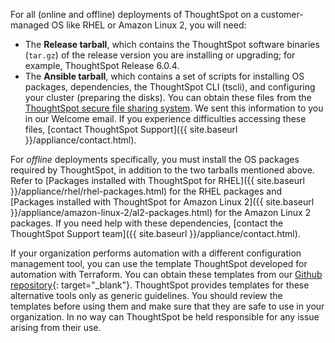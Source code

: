 For all (online and offline) deployments of ThoughtSpot on a customer-managed OS like RHEL or Amazon Linux 2, you will need:
- The **Release tarball**, which contains the ThoughtSpot software binaries (`tar.gz`) of the release version you are installing or upgrading; for example, ThoughtSpot Release 6.0.4.
- The **Ansible tarball**, which contains a set of scripts for installing OS packages, dependencies, the ThoughtSpot CLI (tscli), and configuring your cluster (preparing the disks).
You can obtain these files from the <a href="https://thoughtspot.egnyte.com/" target="_blank">ThoughtSpot secure file sharing system</a>. We sent this information to you in our Welcome email. If you experience difficulties accessing these files, [contact ThoughtSpot Support]({{ site.baseurl }}/appliance/contact.html).

For *offline* deployments specifically, you must install the OS packages required by ThoughtSpot, in addition to the two tarballs mentioned above. Refer to [Packages installed with ThoughtSpot for RHEL]({{ site.baseurl }}/appliance/rhel/rhel-packages.html) for the RHEL packages and [Packages installed with ThoughtSpot for Amazon Linux 2]({{ site.baseurl }}/appliance/amazon-linux-2/al2-packages.html) for the Amazon Linux 2 packages. If you need help with these dependencies, [contact the ThoughtSpot Support team]({{ site.baseurl }}/appliance/contact.html).

If your organization performs automation with a different configuration management tool, you can use the template ThoughtSpot developed for automation with Terraform. You can obtain these templates from our [Github repository](https://github.com/thoughtspot/community-tools/tree/master/ThoughtSpot_Cloud_deployments/AWS/template_Homogeneous_cluster_ssm){: target="_blank"}. ThoughtSpot provides templates for these alternative tools only as generic guidelines. You should review the templates before using them and make sure that they are safe to use in your organization. In no way can ThoughtSpot be held responsible for any issue arising from their use.

